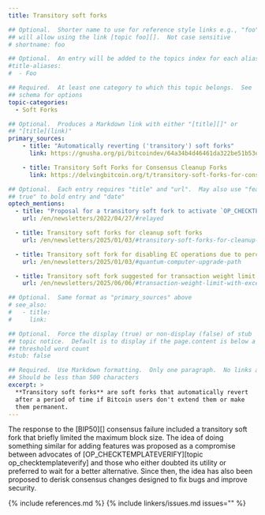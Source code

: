 ```yaml
---
title: Transitory soft forks

## Optional.  Shorter name to use for reference style links e.g., "foo"
## will allow using the link [topic foo][].  Not case sensitive
# shortname: foo

## Optional.  An entry will be added to the topics index for each alias
#title-aliases:
#  - Foo

## Required.  At least one category to which this topic belongs.  See
## schema for options
topic-categories:
  - Soft Forks

## Optional.  Produces a Markdown link with either "[title][]" or
## "[title](link)"
primary_sources:
    - title: "Automatically reverting ('transitory') soft forks"
      link: https://gnusha.org/pi/bitcoindev/64a34b4d46461da322be51b53ec2eb01@dtrt.org/

    - title: Transitory Soft Forks for Consensus Cleanup Forks
      link: https://delvingbitcoin.org/t/transitory-soft-forks-for-consensus-cleanup-forks/1333

## Optional.  Each entry requires "title" and "url".  May also use "feature:
## true" to bold entry and "date"
optech_mentions:
  - title: "Proposal for a transitory soft fork to activate `OP_CHECKTEMPLATEVERIFY`"
    url: /en/newsletters/2022/04/27/#relayed

  - title: Transitory soft forks for cleanup soft forks
    url: /en/newsletters/2025/01/03/#transitory-soft-forks-for-cleanup-soft-forks

  - title: Transitory soft fork for disabling EC operations due to perceived quantum computer risks
    url: /en/newsletters/2025/01/03/#quantum-computer-upgrade-path

  - title: Transitory soft fork suggested for transaction weight limit
    url: /en/newsletters/2025/06/06/#transaction-weight-limit-with-exception-to-prevent-confiscation

## Optional.  Same format as "primary_sources" above
# see_also:
#   - title:
#     link:

## Optional.  Force the display (true) or non-display (false) of stub
## topic notice.  Default is to display if the page.content is below a
## threshold word count
#stub: false

## Required.  Use Markdown formatting.  Only one paragraph.  No links allowed.
## Should be less than 500 characters
excerpt: >
  **Transitory soft forks** are soft forks that automatically revert
  after a period of time if Bitcoin users don't extend them or make
  them permanent.
---
```

The response to the [BIP50][] consensus failure included a transitory
soft fork that briefly limited the maximum block size.  The idea of
doing something similar for adding features was proposed as a compromise
between advocates of [OP_CHECKTEMPLATEVERIFY][topic
op_checktemplateverify] and those who either doubted its utility or
preferred to wait for a better alternative.  Since then, the idea has
also been proposed to derisk consensus changes designed to fix bugs and
improve security.

{% include references.md %}
{% include linkers/issues.md issues="" %}
